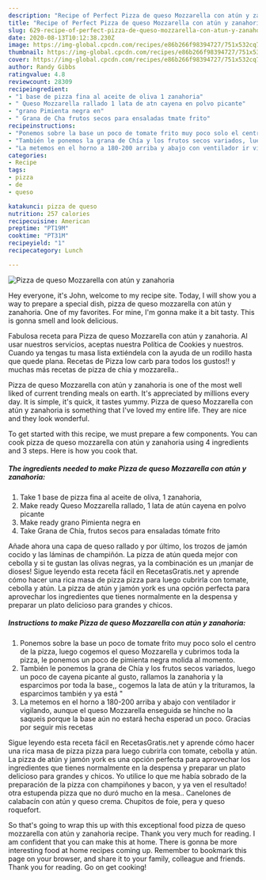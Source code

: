 ```yaml
---
description: "Recipe of Perfect Pizza de queso Mozzarella con atún y zanahoria"
title: "Recipe of Perfect Pizza de queso Mozzarella con atún y zanahoria"
slug: 629-recipe-of-perfect-pizza-de-queso-mozzarella-con-atun-y-zanahoria
date: 2020-08-13T10:12:38.230Z
image: https://img-global.cpcdn.com/recipes/e86b266f98394727/751x532cq70/pizza-de-queso-mozzarella-con-atun-y-zanahoria-foto-principal.jpg
thumbnail: https://img-global.cpcdn.com/recipes/e86b266f98394727/751x532cq70/pizza-de-queso-mozzarella-con-atun-y-zanahoria-foto-principal.jpg
cover: https://img-global.cpcdn.com/recipes/e86b266f98394727/751x532cq70/pizza-de-queso-mozzarella-con-atun-y-zanahoria-foto-principal.jpg
author: Randy Gibbs
ratingvalue: 4.8
reviewcount: 28309
recipeingredient:
- "1 base de pizza fina al aceite de oliva 1 zanahoria"
- " Queso Mozzarella rallado 1 lata de atn cayena en polvo picante"
- "grano Pimienta negra en"
- " Grana de Cha frutos secos para ensaladas tmate frito"
recipeinstructions:
- "Ponemos sobre la base un poco de tomate frito muy poco solo el centro de la pizza, luego cogemos el queso Mozzarella y cubrimos toda la pizza, le ponemos un poco de pimienta negra molida al momento."
- "También le ponemos la grana de Chía y los frutos secos variados, luego un poco de cayena picante al gusto, rallamos la zanahoria y la esparcimos por toda la base,, cogemos la lata de atún y la trituramos, la esparcimos también y ya está &#34;"
- "La metemos en el horno a 180-200 arriba y abajo con ventilador ir vigilando, aunque el queso Mozzarella enseguida se hinche no la saqueis porque la base aún no estará hecha esperad un poco. Gracias por seguir mis recetas"
categories:
- Recipe
tags:
- pizza
- de
- queso

katakunci: pizza de queso 
nutrition: 257 calories
recipecuisine: American
preptime: "PT19M"
cooktime: "PT31M"
recipeyield: "1"
recipecategory: Lunch

---
```



![Pizza de queso Mozzarella con atún y zanahoria](https://img-global.cpcdn.com/recipes/e86b266f98394727/751x532cq70/pizza-de-queso-mozzarella-con-atun-y-zanahoria-foto-principal.jpg)

Hey everyone, it's John, welcome to my recipe site. Today, I will show you a way to prepare a special dish, pizza de queso mozzarella con atún y zanahoria. One of my favorites. For mine, I'm gonna make it a bit tasty. This is gonna smell and look delicious.

Fabulosa receta para Pizza de queso Mozzarella con atún y zanahoria. Al usar nuestros servicios, aceptas nuestra Política de Cookies y nuestros. Cuando ya tengas tu masa lista extiéndela con la ayuda de un rodillo hasta que quede plana. Recetas de Pizza low carb para todos los gustos!! y muchas más recetas de pizza de chia y mozzarella..

Pizza de queso Mozzarella con atún y zanahoria is one of the most well liked of current trending meals on earth. It's appreciated by millions every day. It is simple, it's quick, it tastes yummy. Pizza de queso Mozzarella con atún y zanahoria is something that I've loved my entire life. They are nice and they look wonderful.


To get started with this recipe, we must prepare a few components. You can cook pizza de queso mozzarella con atún y zanahoria using 4 ingredients and 3 steps. Here is how you cook that.

<!--inarticleads1-->

##### The ingredients needed to make Pizza de queso Mozzarella con atún y zanahoria:

1. Take 1 base de pizza fina al aceite de oliva, 1 zanahoria,
1. Make ready  Queso Mozzarella rallado, 1 lata de atún cayena en polvo picante
1. Make ready grano Pimienta negra en
1. Take  Grana de Chía, frutos secos para ensaladas tómate frito


Añade ahora una capa de queso rallado y por último, los trozos de jamón cocido y las láminas de champiñón. La pizza de atún queda mejor con cebolla y si te gustan las olivas negras, ya la combinación es un ¡manjar de dioses! Sigue leyendo esta receta fácil en RecetasGratis.net y aprende cómo hacer una rica masa de pizza pizza para luego cubrirla con tomate, cebolla y atún. La pizza de atún y jamón york es una opción perfecta para aprovechar los ingredientes que tienes normalmente en la despensa y preparar un plato delicioso para grandes y chicos. 

<!--inarticleads2-->

##### Instructions to make Pizza de queso Mozzarella con atún y zanahoria:

1. Ponemos sobre la base un poco de tomate frito muy poco solo el centro de la pizza, luego cogemos el queso Mozzarella y cubrimos toda la pizza, le ponemos un poco de pimienta negra molida al momento.
1. También le ponemos la grana de Chía y los frutos secos variados, luego un poco de cayena picante al gusto, rallamos la zanahoria y la esparcimos por toda la base,, cogemos la lata de atún y la trituramos, la esparcimos también y ya está &#34;
1. La metemos en el horno a 180-200 arriba y abajo con ventilador ir vigilando, aunque el queso Mozzarella enseguida se hinche no la saqueis porque la base aún no estará hecha esperad un poco. Gracias por seguir mis recetas


Sigue leyendo esta receta fácil en RecetasGratis.net y aprende cómo hacer una rica masa de pizza pizza para luego cubrirla con tomate, cebolla y atún. La pizza de atún y jamón york es una opción perfecta para aprovechar los ingredientes que tienes normalmente en la despensa y preparar un plato delicioso para grandes y chicos. Yo utilice lo que me había sobrado de la preparación de la pizza con champiñones y bacon, y ya ven el resultado! otra estupenda pizza que no duró mucho en la mesa.. Canelones de calabacín con atún y queso crema. Chupitos de foie, pera y queso roquefort. 

So that's going to wrap this up with this exceptional food pizza de queso mozzarella con atún y zanahoria recipe. Thank you very much for reading. I am confident that you can make this at home. There is gonna be more interesting food at home recipes coming up. Remember to bookmark this page on your browser, and share it to your family, colleague and friends. Thank you for reading. Go on get cooking!
